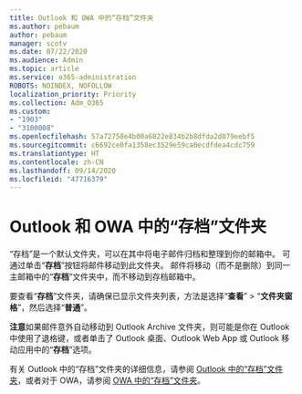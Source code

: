 ```yaml
---
title: Outlook 和 OWA 中的“存档”文件夹
ms.author: pebaum
author: pebaum
manager: scotv
ms.date: 07/22/2020
ms.audience: Admin
ms.topic: article
ms.service: o365-administration
ROBOTS: NOINDEX, NOFOLLOW
localization_priority: Priority
ms.collection: Adm_O365
ms.custom:
- "1903"
- "3100008"
ms.openlocfilehash: 57a72758e4b00a6822e834b2b8dfda2d079eebf5
ms.sourcegitcommit: c6692ce0fa1358ec3529e59ca0ecdfdea4cdc759
ms.translationtype: HT
ms.contentlocale: zh-CN
ms.lasthandoff: 09/14/2020
ms.locfileid: "47716379"
---
```

# <a name="archive-folder-in-outlook-and-owa"></a>Outlook 和 OWA 中的“存档”文件夹

“存档”是一个默认文件夹，可以在其中将电子邮件归档和整理到你的邮箱中。 可通过单击“**存档**”按钮将邮件移动到此文件夹。 邮件将移动（而不是删除）到同一主邮箱中的“**存档**”文件夹中，而不移动到存档邮箱中。

要查看“**存档**”文件夹，请确保已显示文件夹列表，方法是选择“**查看**” > “**文件夹窗格**”，然后选择“**普通**”。

**注意**如果邮件意外自动移动到 Outlook Archive 文件夹，则可能是你在 Outlook 中使用了退格键，或者单击了 Outlook 桌面、Outlook Web App 或 Outlook 移动应用中的“**存档**”选项。

有关 Outlook 中的“存档”文件夹的详细信息，请参阅 [Outlook 中的“存档”文件夹](https://support.office.com/article/archive-in-outlook-for-windows-25f75777-3cdc-4c77-9783-5929c7b47028)，或者对于 OWA，请参阅 [OWA 中的“存档”文件夹](https://support.office.com/article/organize-your-inbox-with-archive-sweep-and-other-tools-in-outlook-on-the-web-49b26f63-6399-4b4a-a580-14b9b1efe96d?ui=en-US&rs=en-US&ad=US)。